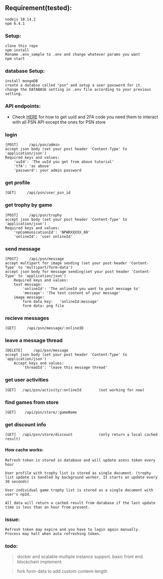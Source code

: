 

## Requirement(tested):

    nodejs 10.14.2
    npm 6.4.1


### Setup:
    clone this repo
    npm install
    Rename .env_sample to .env and change whatever params you want
    npm start


### database Setup:
    install mongoDB
    create a databse called "psn" and setup a user password for it.
    change the DATABASE setting in .env file according to your previous setting.

### API endpoints:
*  Check [HERE](https://tusticles.com/psn-php/first_login.html) for how to get uuid and 2FA code you need them to interact with all PSN API except the ones for PSN store


### **login** 
    [POST]     /api/psn/admin
    accept json body (set your post header 'Content-Type' to 'application/json')
    Required keys and values: 
        'uuId': 'The uuId you get from above tutorial'
        'tfA': 'as above'
        'password': your admin password 


### **get profile**                    
    [GET]     /api/psn/user_psn_id


### **get trophy by game** 
    [POST]     /api/psn/trophy
    accept json body (set your post header 'Content-Type' to 'application/json')
    Required keys and values:  
        'npCommunicationId': 'NPWRXXXXX_00'
        'onlineId': 'user onlineId'


### **send message** 
    [POST]     /api/psn/message
    accept multipart for image sending (set your post header 'Content-Type' to 'multipart/form-data')
    accept json body for message sending(set your post header 'Content-Type' to 'application/json')
        Required keys and values:  
        text message:
            'onlineId': 'The onlineId you want to post message to'
            'message': 'The text content of your message'
        image message:
            form data key:   'onlineId:message'
            form data: png file 


### **recieve messages**                    
    [GET]     /api/psn/message/:onlineID


### **leave a message thread**                    
    [DELETE]     /api/psn/message
    accept json body (set your post header 'Content-Type' to 'application/json')
        Accept keys and values:  
            'threadId': 'leave this message thread' 


### **get user activities**                    
    [GET]   /api/psn/activity/:onlineId        (not working for now)


### **find games from store**                    
    [GET]    /api/psn/store/:gameName        


### **get discount info**
    [GET]   /api/psn/store/discount            (only return a local cached result)



#### **How cache works:**
    Refresh token is stored in database and will update acess token every hour

    User profile with trophy list is stored as single document. (trophy list update is handled by background worker. It starts an update every 30 seconds)

    User individual game trophy list is stored as a single document with user's npId.
    
    All data will return a cached result from database if the last update time is less than an hour from present.


### **issue**:
    Refresh token may expire and you have to login again manually.
    Process may halt when auto refreshing token.


### todo:
> docker and scalable multiple instance support.
> basic front end.
> blockchain implement.

> fork form-data to add custom content-length

